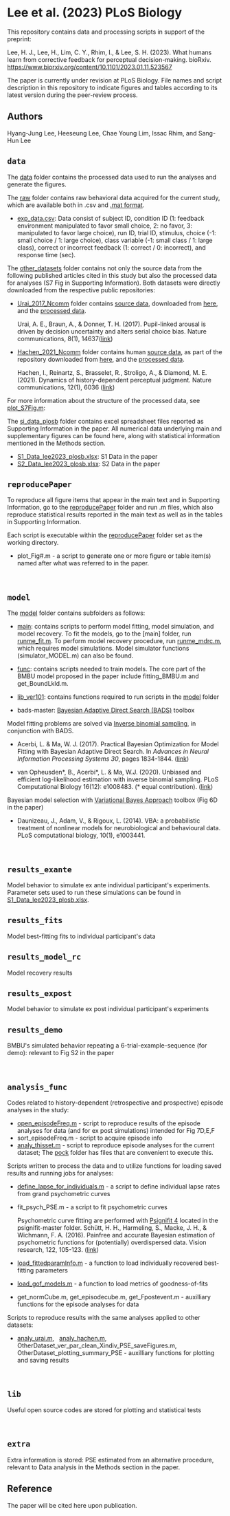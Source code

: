 # Lee et al. (2023) PLoS Biology
This repository contains data and processing scripts in support of the preprint:

Lee, H. J., Lee, H., Lim, C. Y., Rhim, I., & Lee, S. H. (2023). What humans learn from corrective feedback for perceptual decision-making. bioRxiv.
https://www.biorxiv.org/content/10.1101/2023.01.11.523567

The paper is currently under revision at PLoS Biology. 
File names and script description in this repository to indicate figures and tables according to its latest version during the peer-review process. 

## Authors
Hyang-Jung Lee, Heeseung Lee, Chae Young Lim, Issac Rhim, and Sang-Hun Lee


## `data`

The [data](data/) folder contains the processed data used to run the analyses and generate the figures.  

The [raw](data/raw/) folder contains raw behavioral data acquired for the current study, which are available both in .csv and [.mat format](data/raw/exp_data.mat). 
- [exp_data.csv](data/raw/exp_data.csv): Data consist of subject ID, condition ID (1: feedback environment manipulated to favor small choice, 2: no favor, 3:  manipulated to favor large choice), run ID, trial ID, stimulus, choice (-1: small choice / 1: large choice), class variable (-1: small class / 1: large class), correct or incorrect feedback (1: correct / 0: incorrect), and response time (sec).  


The [other_datasets](data/other_datasets/) folder contains not only the source data from the following published articles cited in this study but also the processed data for analyses (S7 Fig in Supporting Information). Both datasets were directly downloaded from the respective public repositories:

- [Urai_2017_Ncomm](data/other_datasets/Urai_2017_Ncomm/) folder contains [source data](data/other_datasets/Urai_2017_Ncomm/raw_downloaded), downloaded from [here](http://dx.doi.org/10.6084/m9.figshare.4300043), and the [processed data](data/other_datasets/Urai_2017_Ncomm/Urai_Data_processed/). 

    Urai, A. E., Braun, A., & Donner, T. H. (2017). Pupil-linked arousal is driven by decision uncertainty and alters serial choice bias. Nature communications, 8(1), 14637([link](https://www.nature.com/articles/ncomms14637))


- [Hachen_2021_Ncomm](data/other_datasets/Hachen_2021_Ncomm/) folder contains human [source data](data/other_datasets/Hachen_2021_Ncomm/raw_downloaded), as part of the repository downloaded from [here](https://osf.io/hux4n), and the [processed data](data/other_datasets/Hachen_2021_Ncomm/Hachen_Data_processed/). 

    Hachen, I., Reinartz, S., Brasselet, R., Stroligo, A., & Diamond, M. E. (2021). Dynamics of history-dependent perceptual judgment. Nature communications, 12(1), 6036 ([link](https://www.nature.com/articles/s41467-021-26104-2))

For more information about the structure of the processed data, see [plot_S7Fig.m](plot_S7Fig.m):



The [si_data_plosb](data/si_data_plosb/) folder contains excel spreadsheet files reported as Supporting Information in the paper. All numerical data underlying main and supplementary figures can be found here, along with statistical information mentioned in the Methods section. 
- [S1_Data_lee2023_plosb.xlsx](data/si_data_plosb/S1_Data_lee2023_plosb.xlsx): S1 Data in the paper
- [S2_Data_lee2023_plosb.xlsx](data/si_data_plosb/S2_Data_lee2023_plosb.xlsx): S2 Data in the paper



## `reproducePaper`

To reproduce all figure items that appear in the main text and in Supporting Information, go to the [reproducePaper](reproducePaper/) folder and run .m files, which also reproduce statistical results reported in the main text as well as in the tables in Supporting Information. 

Each script is executable within the [reproducePaper](reproducePaper/) folder set as the working directory. 
- plot_Fig#.m - a script to generate one or more figure or table item(s) named after what was referred to in the paper.  

<br/>

## `model`

The [model](model/) folder contains subfolders as follows:

- [main](model/main/): contains scripts to perform model fitting, model simulation, and model recovery. 
To fit the models, go to the [main] folder, run [runme_fit.m](runme_fit.m). To perform model recovery procedure, run [runme_mdrc.m](runme_mdrc.m), which requires model simulations. Model simulator functions (simulator_MODEL.m) can also be found. 

- [func](model/func/): contains scripts needed to train models. The core part of the BMBU model proposed in the paper include fitting_BMBU.m and get_BoundLkld.m.

- [lib_ver101](model/lib_ver101/): contains functions required to run scripts in the [model](model/) folder 
- bads-master:  [Bayesian Adaptive Direct Search (BADS)](https://github.com/acerbilab/bads) toolbox


Model fitting problems are solved via [Inverse binomial sampling](https://github.com/acerbilab/ibs), in conjunction with BADS. 

- Acerbi, L. & Ma, W. J. (2017). Practical Bayesian Optimization for Model Fitting with Bayesian Adaptive Direct Search. In *Advances in Neural Information Processing Systems 30*, pages 1834-1844. ([link](https://papers.nips.cc/paper/6780-practical-bayesian-optimization-for-model-fitting-with-bayesian-adaptive-direct-search))

- van Opheusden*, B., Acerbi*, L. & Ma, W.J. (2020). Unbiased and efficient log-likelihood estimation with inverse binomial sampling. PLoS Computational Biology 16(12): e1008483. (* equal contribution). ([link](https://journals.plos.org/ploscompbiol/article?id=10.1371/journal.pcbi.1008483))


Bayesian model selection with [Variational Bayes Approach](https://github.com/MBB-team/VBA-toolbox) toolbox (Fig 6D in the paper) 

- Daunizeau, J., Adam, V., & Rigoux, L. (2014). VBA: a probabilistic treatment of nonlinear models for neurobiological and behavioural data. PLoS computational biology, 10(1), e1003441.



<br/>

## `results_exante`

Model behavior to simulate ex ante individual participant's experiments. Parameter sets used to run these simulations can be found in [S1_Data_lee2023_plosb.xlsx](data/si_data_plosb/S1_Data_lee2023_plosb.xlsx). 

## `results_fits`

Model best-fitting fits to individual participant's data

## `results_model_rc`

Model recovery results 

## `results_expost`

Model behavior to simulate ex post individual participant's experiments

## `results_demo`

BMBU's simulated behavior repeating a 6-trial-example-sequence (for demo): relevant to Fig S2 in the paper



<br/>

## `analysis_func`

Codes related to history-dependent (retrospective and prospective) episode analyses in the study:

- [open_episodeFreq.m](analysis_func/open_episodeFreq.m) - script to reproduce results of the episode analyses for data (and for ex post simulations) intended for Fig 7D,E,F
- sort_episodeFreq.m - script to acquire episode info
- [analy_thisset.m](analysis_func/analy_thisset.m) - script to reproduce episode analyses for the current dataset; The [pock](analysis_func/pock) folder has files that are convenient to execute this.

Scripts written to process the data and to utilize functions for loading saved results and running jobs for analyses: 
- [define_lapse_for_individuals.m](analysis_func/define_lapse_for_individuals.m) - a script to define individual lapse rates from grand psychometric curves 
- fit_psych_PSE.m - a script to fit psychometric curves

    Psychometric curve fitting are performed with [Psignifit 4](https://github.com/wichmann-lab/psignifit) located in the psignifit-master folder. 
        Schütt, H. H., Harmeling, S., Macke, J. H., & Wichmann, F. A. (2016). Painfree and accurate Bayesian estimation of psychometric functions for (potentially) overdispersed data. Vision research, 122, 105-123. ([link](https://www.sciencedirect.com/science/article/pii/S0042698916000390))

- [load_fittedparamInfo.m](analysis_func/load_fittedparamInfo.m) - a function to load individually recovered best-fitting parameters
- [load_gof_models.m](analysis_func/load_gof_models.m) - a function to load metrics of goodness-of-fits 

- get_normCube.m, get_episodecube.m, get_Fpostevent.m - auxilliary functions for the  episode analyses for data


Scripts to reproduce results with the same analyses applied to other datasets:
- [analy_urai.m](analysis_func/analy_urai.m), &nbsp; [analy_hachen.m](analysis_func/analy_hachen.m), &nbsp;   OtherDataset_ver_par_clean_Xindiv_PSE_saveFigures.m,  OtherDataset_plotting_summary_PSE -  auxilliary functions for plotting and saving results





<br/>

## `lib`

Useful open source codes are stored for plotting and statistical tests 

<br/>

## `extra`

Extra information is stored: PSE estimated from an alternative procedure, relevant to Data analysis in the Methods section in the paper. 



## Reference

The paper will be cited here upon publication. 



